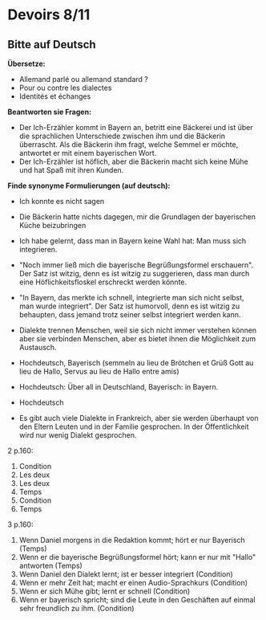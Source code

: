 
# Devoirs 8/11
## Bitte auf Deutsch

 **Übersetze:**
 - Allemand parlé ou allemand standard ?
 - Pour ou contre les dialectes
 - Identités et échanges

**Beantworten sie Fragen:**
 - Der Ich-Erzähler kommt in Bayern an, betritt eine Bäckerei und ist über die sprachlichen Unterschiede zwischen ihm und die Bäckerin überrascht. Als die Bäckerin ihm fragt, welche Semmel er möchte, antwortet er mit einem bayerischen Wort. 
 - Der Ich-Erzähler ist höflich, aber die Bäckerin macht sich keine Mühe und hat Spaß mit ihren Kunden.

**Finde synonyme Formulierungen (auf deutsch):**
 - Ich konnte es nicht sagen
 - Die Bäckerin hatte nichts dagegen, mir die Grundlagen der bayerischen Küche beizubringen
 - Ich habe gelernt, dass man in Bayern keine Wahl hat: Man muss sich integrieren. 

 - "Noch immer ließ mich die bayerische Begrüßungsformel erschauern". Der Satz ist witzig, denn es ist witzig zu suggerieren, dass man durch eine Höflichkeitsfloskel erschreckt werden könnte.
 - "In Bayern, das merkte ich schnell, integrierte man sich nicht selbst, man wurde integriert". Der Satz ist humorvoll, denn es ist witzig zu behaupten, dass jemand trotz seiner selbst integriert werden kann.

 - Dialekte trennen Menschen, weil sie sich nicht immer verstehen können aber sie verbinden Menschen, aber es bietet ihnen die Möglichkeit zum Austausch. 

 - Hochdeutsch, Bayerisch (semmeln au lieu de Brötchen et Grüß Gott au lieu de Hallo, Servus au lieu de Hallo entre amis)
 - Hochdeutsch: Über all in Deutschland, Bayerisch: in Bayern. 
 - Hochdeutsch
 - Es gibt auch viele Dialekte in Frankreich, aber sie werden überhaupt von den Eltern Leuten und in der Familie gesprochen. In der Öffentlichkeit wird nur wenig Dialekt gesprochen.

2 p.160:

1. Condition
2. Les deux
3. Les deux
4. Temps
5. Condition
6. Temps

3 p.160:

1. Wenn Daniel morgens in die Redaktion kommt; hört er nur Bayerisch (Temps)
2. Wenn er die bayerische Begrüßungsformel hört; kann er nur mit "Hallo" antworten (Temps)
3. Wenn Daniel den Dialekt lernt; ist er besser integriert (Condition)
4. Wenn er mehr Zeit hat; macht er einen Audio-Sprachkurs (Condition)
5. Wenn er sich Mühe gibt; lernt er schnell (Condition)
6. Wenn er bayerisch spricht; sind die Leute in den Geschäften auf einmal sehr freundlich zu ihm. (Condition)
<!--stackedit_data:
eyJoaXN0b3J5IjpbLTkwOTE5MjIzMywxNzc2NTg5MDA4LDE5OD
kzNzczMTUsLTE3NTEwOTg3ODEsLTQ3OTgyNDc2NSwtODE3MzY4
NDEzXX0=
-->
